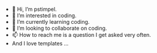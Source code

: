 - 👋 Hi, I’m pstimpel.
- 👀 I’m interested in coding.
- 🌱 I’m currently learning coding.
- 💞️ I’m looking to collaborate on coding.
- 📫 How to reach me is a question I get asked very often.
- And I love templates ...
<!---
pstimpel/pstimpel is a ✨ special ✨ repository because its `README.md` (this file) appears on your GitHub profile.
You can click the Preview link to take a look at your changes.
--->
